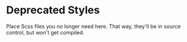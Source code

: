 # Deprecated Styles

Place Scss files you no longer need here. That way, they'll be in source control, but won't get compiled.